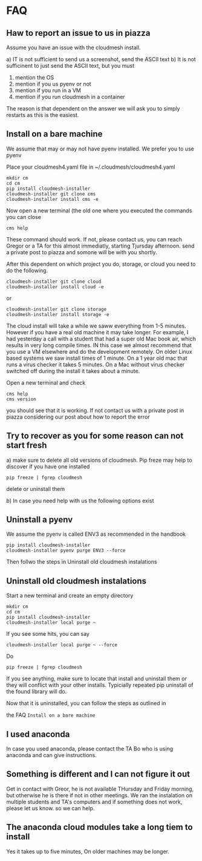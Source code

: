 # FAQ

## Haw to report an issue to us in piazza

Assume you have an issue with the cloudmesh install. 

a) IT is not sufficient to send us a screenshot, send the ASCII text
b) It is not sufficinent to just send the ASCII text, but you must 

   1) mention the OS
   2) mention if you us pyenv or not
   3) mention if you run in a VM
   4) mention if you run cloudmesh in a container
   
The reason is that dependent on the answer we will ask you to simply restarts as 
this is the easiest.

## Install on a bare machine 

We assume that may or may not have pyenv installed. We prefer you to use pyenv

Place your cloudmesh4.yaml file in ~/.cloudmesh/cloudmesh4.yaml
    
    mkdir cm
    cd cm
    pip install cloudmesh-installer
    cloudmesh-installer git clone cms
    cloudmesh-installer install cms -e
    
Now open a new terminal (the old one where you executed the commands you can close

    cms help 
    
These command should work. If not, please contact us, you can reach Gregor or a TA 
for this almost immediatly, starting Tjursday afternoon. send a private post to piazza 
and somone will be with you shortly.

After this dependent on which project you do, storage, or cloud you need to do the following.


    cloudmesh-installer git clone cloud
    cloudmesh-installer install cloud -e

or    

    cloudmesh-installer git clone storage
    cloudmesh-installer install storage -e


The cloud install will take a while we saww everything from 1-5 minutes. However
if you have a real old machine it may take longer. For example, I had yesterday
a call with a student that had a super old Mac book air, which results in very
long compile times. IN this case we almost recommend that you use a VM elsewhere
and do the development remotely. On older Linux based systems we saw install
times of 1 minute. On a 1 year old mac that runs a virus checker it takes 5
minutes. On a Mac without virus checker switched off during the install it takes
about a minute.

Open a new terminal and check

    
    cms help 
    cms version

you should see that it is working. If not contact us with a private post in
piazza considering our post about how to report the error
    
## Try to recover as you for some reason can not start fresh

a) make sure to delete all old versions of cloudmesh. Pip freze may help to discover if you have one installed

    pip freeze | fgrep cloudmesh
    
   delete or uninstall them
   
b) In case you need help with us the following options exist


## Uninstall a pyenv

We assume the pyenv is called ENV3 as recommended in the handbook

    pip install cloudmesh-installer
    cloudmesh-installer pyenv purge ENV3 --force
    
Then follwo the steps in Uninstall old cloudmesh instalations

## Uninstall old cloudmesh instalations

Start a new terminal and create an empty directory

    mkdir cm
    cd cm
    pip install cloudmesh-installer
    cloudmesh-installer local purge ~
    
If you see some hits, you can say    
    
    cloudmesh-installer local purge ~ --force

Do 

    pip freeze | fgrep cloudmesh
    
If you see anything, make sure to locate that install and uninstall them or they
will conflict with your other installs. Typicially repeated pip uninstall of the
found library will do.

Now that it is uninstalled, you can follow the steps as outlined in 

the FAQ `Install on a bare machine`



## I used anaconda

In case you used anaconda, please contact the TA Bo who is using anaconda and
can give instructions. 


## Something is different and I can not figure it out

Get in contact with Greor, he is not available THursday and Friday morning, but
otherwise he is there if not in other meetings. We ran the instalation on
multiple students and TA's computers and if something does not work, please let
us know. so we can help.

## The anaconda cloud modules take a long tiem to install

Yes it takes up to five minutes, On older machines may be longer. 





